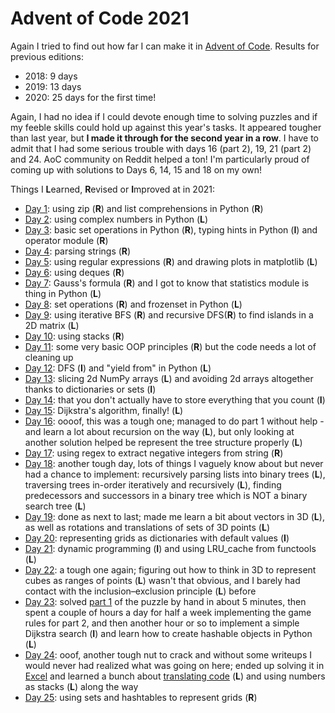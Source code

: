 # Advent of Code 2021

Again I tried to find out how far I can make it in [Advent of Code](https://adventofcode.com/2021/). Results for previous editions:
* 2018: 9 days
* 2019: 13 days
* 2020: 25 days for the first time!

Again, I had no idea if I could devote enough time to solving puzzles and if my feeble skills could hold up against this year's tasks. It appeared tougher than last year, but **I made it through for the second year in a row**. I have to admit that I had some serious trouble with days 16 (part 2), 19, 21 (part 2) and 24. AoC community on Reddit helped a ton! I'm particularly proud of coming up with solutions to Days 6, 14, 15 and 18 on my own!

Things I **L**earned, **R**evised or **I**mproved at in 2021:

* [Day 1](01/d01.py): using zip (**R**) and list comprehensions in Python (**R**)
* [Day 2](02/d02.py): using complex numbers in Python (**L**)
* [Day 3](03/d03.py): basic set operations in Python (**R**), typing hints in Python (**I**) and operator module (**R**)
* [Day 4](04/d04.py): parsing strings (**R**)
* [Day 5](05/d05.py): using regular expressions (**R**) and drawing plots in matplotlib (**L**)
* [Day 6](06/d06.py): using deques (**R**)
* [Day 7](07/d07.py): Gauss's formula (**R**) and I got to know that statistics module is thing in Python (**L**)
* [Day 8](08/d08.py): set operations (**R**) and frozenset in Python (**L**)
* [Day 9](09/d09.py): using iterative BFS (**R**) and recursive DFS(**R**) to find islands in a 2D matrix (**L**)
* [Day 10](10/d10.py): using stacks (**R**)
* [Day 11](11/d11.py): some very basic OOP principles (**R**) but the code needs a lot of cleaning up
* [Day 12](12/d12.py): DFS (**I**) and "yield from" in Python (**L**)
* [Day 13](13/d13.py): slicing 2d NumPy arrays (**L**) and avoiding 2d arrays altogether thanks to dictionaries or sets (**I**)
* [Day 14](14/d14.py): that you don't actually have to store everything that you count (**I**)
* [Day 15](15/d15.py): Dijkstra's algorithm, finally! (**L**)
* [Day 16](16/d16.py): oooof, this was a tough one; managed to do part 1 without help - and learn a lot about recursion on the way (**L**), but only looking at another solution helped be represent the tree structure properly (**L**)
* [Day 17](17/d17.py): using regex to extract negative integers from string (**R**)
* [Day 18](18/d18.py): another tough day, lots of things I vaguely know about but never had a chance to implement: recursively parsing lists into binary trees (**L**), traversing trees in-order iteratively and recursively (**L**), finding predecessors and successors in a binary tree which is NOT a binary search tree (**L**)
* [Day 19](19/d19.py): done as next to last; made me learn a bit about vectors in 3D (**L**), as well as rotations and translations of sets of 3D points (**L**)
* [Day 20](20/d20.py): representing grids as dictionaries with default values (**I**)
* [Day 21](21/d21.py): dynamic programming (**I**) and using LRU_cache from functools (**L**)
* [Day 22](22/d22.py): a tough one again; figuring out how to think in 3D to represent cubes as ranges of points (**L**) wasn't that obvious, and I barely had contact with the inclusion–exclusion principle (**L**) before
* [Day 23](23/d23.py): solved [part 1](23/part1.txt) of the puzzle by hand in about 5 minutes, then spent a couple of hours a day for half a week implementing the game rules for part 2, and then another hour or so to implement a simple Dijkstra search (**I**) and learn how to create hashable objects in Python (**L**)
* [Day 24](24/d24.xlsx): ooof, another tough nut to crack and without some writeups I would never had realized what was going on here; ended up solving it in [Excel](24/d24.xlsx) and learned a bunch about [translating code](24/d24_pseudocode.adv) (**L**) and using numbers as stacks (**L**) along the way
* [Day 25](25/d25.py): using sets and hashtables to represent grids (**R**)